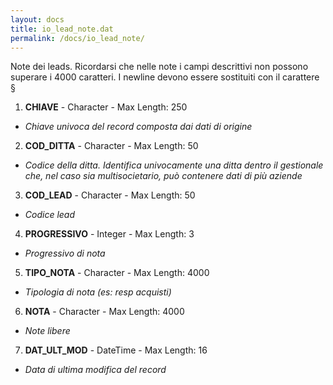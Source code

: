 ```yaml
---
layout: docs
title: io_lead_note.dat
permalink: /docs/io_lead_note/
---
```


Note dei leads. Ricordarsi che nelle note i campi descrittivi non possono superare i 4000 caratteri. I newline devono essere sostituiti con il carattere §

1. **CHIAVE** - Character - Max Length: 250
  * *Chiave univoca del record composta dai dati di origine*
2. **COD_DITTA** - Character - Max Length: 50
  * *Codice della ditta. Identifica univocamente una ditta dentro il gestionale che, nel caso sia multisocietario, può contenere dati di più aziende*
3. **COD_LEAD** - Character - Max Length: 50
  * *Codice lead*
4. **PROGRESSIVO** - Integer - Max Length: 3
  * *Progressivo di nota*
5. **TIPO_NOTA** - Character - Max Length: 4000
  * *Tipologia di nota (es: resp acquisti)*
6. **NOTA** - Character - Max Length: 4000
  * *Note libere*
7. **DAT_ULT_MOD** - DateTime - Max Length: 16
  * *Data di ultima modifica del record*

